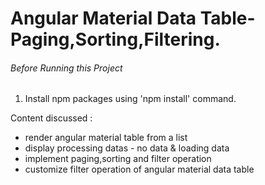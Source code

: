 # Angular Material Data Table-Paging,Sorting,Filtering.

###### Before Running this Project
 1. Install npm packages using 'npm install' command.
  
Content discussed : 
- render angular material table from a list
- display processing datas - no data & loading data
- implement paging,sorting and filter operation
- customize filter operation of angular material data table
 
 
